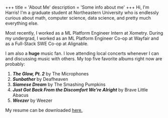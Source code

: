 +++
title = 'About Me'
description = 'Some info about me'
+++
Hi, I'm Harris! I'm a graduate student at Northeastern University who is endlessly curious about math, computer science, data science, and pretty much everything else. 


Most recently, I worked as a ML Platform Engineer Intern at Xometry. During my undergrad, I worked as an ML Platform Engineer Co-op at Wayfair and as a Full-Stack SWE Co-op at Alignable. 

I am also a **huge** music fan. I love attending local concerts whenever I can and discussing music with others. My top five favorite albums right now are probably:

1. ***The Glow, Pt. 2*** by The Microphones
2. ***Sunbather*** by Deafheaven
3. ***Siamese Dream*** by The Smashing Pumpkins
4. ***Just Got Back From the Discomfort We're Alright*** by Brave Little Abacus
5. ***Weezer*** by Weezer

My resume can be downloaded <a href="../Harris%20Bubalo%20Resume.pdf" download>here.</a>